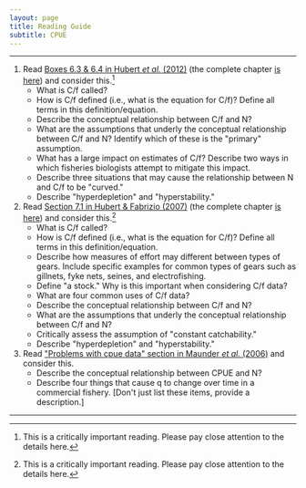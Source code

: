 ```yaml
---
layout: page
title: Reading Guide
subtitle: CPUE
---
```


----

1. Read [Boxes 6.3 & 6.4 in Hubert *et al.* (2012)](Hubertetal-2012-BOXES.pdf) (the complete chapter [is here](http://digitalcommons.unl.edu/cgi/viewcontent.cgi?article=1110&context=ncfwrustaff)) and consider this.[^1]
    * What is C/f called?
    * How is C/f defined (i.e., what is the equation for C/f)? Define all terms in this definition/equation.
    * Describe the conceptual relationship between C/f and N?
    * What are the assumptions that underly the conceptual relationship between C/f and N? Identify which of these is the "primary" assumption.
    * What has a large impact on estimates of C/f? Describe two ways in which fisheries biologists attempt to mitigate this impact.
    * Describe three situations that may cause the relationship between N and C/f to be "curved."
    * Describe "hyperdepletion" and "hyperstability."
1. Read [Section 7.1 in Hubert & Fabrizio (2007)](HubertFabrizio-2007-Sect7-1.pdf) (the complete chapter [is here](HubertFabrizio-2007.pdf)) and consider this.[^1]
    * What is C/f called?
    * How is C/f defined (i.e., what is the equation for C/f)? Define all terms in this definition/equation.
    * Describe how measures of effort may different between types of gears. Include specific examples for common types of gears such as gillnets, fyke nets, seines, and electrofishing.
    * Define "a stock." Why is this important when considering C/f data?
    * What are four common uses of C/f data?
    * Describe the conceptual relationship between C/f and N?
    * What are the assumptions that underly the conceptual relationship between C/f and N?
    * Critically assess the assumption of "constant catchability."
    * Describe "hyperdepletion" and "hyperstability."
1. Read ["Problems with cpue data" section in Maunder *et al.* (2006)](http://icesjms.oxfordjournals.org/content/63/8/1373.full.pdf) and consider this.
    * Describe the conceptual relationship between CPUE and N?
    * Describe four things that cause q to change over time in a commercial fishery. [Don't just list these items, provide a description.]


----
[^1]: This is a critically important reading. Please pay close attention to the details here.
